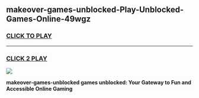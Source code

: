 
## makeover-games-unblocked-Play-Unblocked-Games-Online-49wgz
<h3>
<a href="https://premium76.site?title=makeover-games-unblocked&ref=25A">CLICK TO PLAY</a></h3>
<hr>

<h3>
<a href="https://premium76.site?title=makeover-games-unblocked&ref=25A">CLICK 2 PLAY</a>
  
</h3>

<a href="https://premium76.site?title=makeover-games-unblocked&ref=25A"><img src="https://clearcache.store/games.png"></a>


**makeover-games-unblocked games unblocked: Your Gateway to Fun and Accessible Online Gaming**
